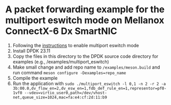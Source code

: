 # A packet forwarding example for the multiport eswitch mode on Mellanox ConnectX-6 Dx SmartNIC
1. Following the [instructions](https://doc.dpdk.org/guides/nics/mlx5.html#multiport-e-switch) to enable multiport eswitch mode
2. Install DPDK 23.11
3. Copy the files in this directory to the DPDK source code directory for examples (e.g., /examples/multiport_eswitch)
4. Make small change and add repo name to `/examples/meson.build` and run command `meson configure -Dexamples=repo_name`
5. Compile the example
6. Run the application with `sudo ./multiport_eswitch -l 0,1 -n 2 -r 2 -a 3b:00.0,dv_flow_en=2,dv_esw_en=1,fdb_def_rule_en=1,representor=pf0-1vf0 --vdev=virtio_user0,path=/dev/vhost-net,queue_size=1024,mac=fa:e4:cf:2d:11:b9`


